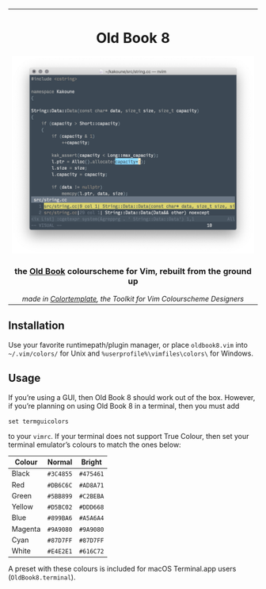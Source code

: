 <table><tbody align='center'>
<tr>
<td><h1>Old Book 8</h1>
<img src="https://raw.githubusercontent.com/arzg/resources/master/oldbook8-screenshot.png" />
<h3>the <a href="https://github.com/KKPMW/oldbook-vim">Old Book</a> colourscheme for Vim, rebuilt from the ground up</h3>
<em>made in <a href="https://github.com/lifepillar/vim-colortemplate">Colortemplate</a>, the Toolkit for Vim Colourscheme Designers</em>
</td>
</tr>
</tbody></table>

## Installation

Use your favorite runtimepath/plugin manager, or place `oldbook8.vim` into
`~/.vim/colors/` for Unix and `%userprofile%\vimfiles\colors\` for Windows.

## Usage

If you’re using a GUI, then Old Book 8 should work out of the box. However, if
you’re planning on using Old Book 8 in a terminal, then you must add

    set termguicolors

to your `vimrc`. If your terminal does not support True Colour, then set your
terminal emulator’s colours to match the ones below:

| Colour  | Normal    | Bright    |
| ---     | ---       | ---       |
| Black   | `#3C4855` | `#475461` |
| Red     | `#DB6C6C` | `#AD8A71` |
| Green   | `#5BB899` | `#C2BEBA` |
| Yellow  | `#D5BC02` | `#DDD668` |
| Blue    | `#899BA6` | `#A5A6A4` |
| Magenta | `#9A9080` | `#9A9080` |
| Cyan    | `#87D7FF` | `#87D7FF` |
| White   | `#E4E2E1` | `#616C72` |

A preset with these colours is included for macOS Terminal.app users
(`OldBook8.terminal`).

